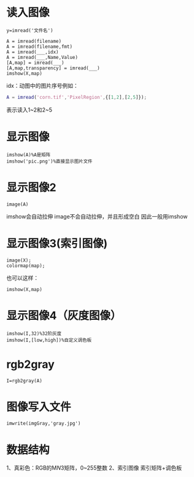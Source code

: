 
# 读入图像
```
y=imread('文件名')
```

```
A = imread(filename)
A = imread(filename,fmt)
A = imread(___,idx)
A = imread(___,Name,Value)
[A,map] = imread(___)
[A,map,transparency] = imread(___)
imshow(X,map)
```

idx：动图中的图片序号例如：
```Matlab
A = imread('corn.tif','PixelRegion',{[1,2],[2,5]});
```
表示读入1~2和2~5

# 显示图像
```
imshow(A)%A是矩阵
imshow('pic.png')%直接显示图片文件
```

# 显示图像2
```
image(A)
```
imshow会自动拉伸
image不会自动拉伸，并且形成空白
因此一般用imshow

# 显示图像3(索引图像)
```
image(X);
colormap(map);
```
也可以这样：
```
imshow(X,map)
```

# 显示图像4（灰度图像）
```
imshow(I,32)%32阶灰度
imshow(I,[low,high])%自定义调色板
```

# rgb2gray
```
I=rgb2gray(A)
```

# 图像写入文件
```
imwrite(imgGray,'gray.jpg')
```


# 数据结构
1、真彩色：RGB的M*N*3矩阵，0~255整数
2、索引图像  索引矩阵+调色板
